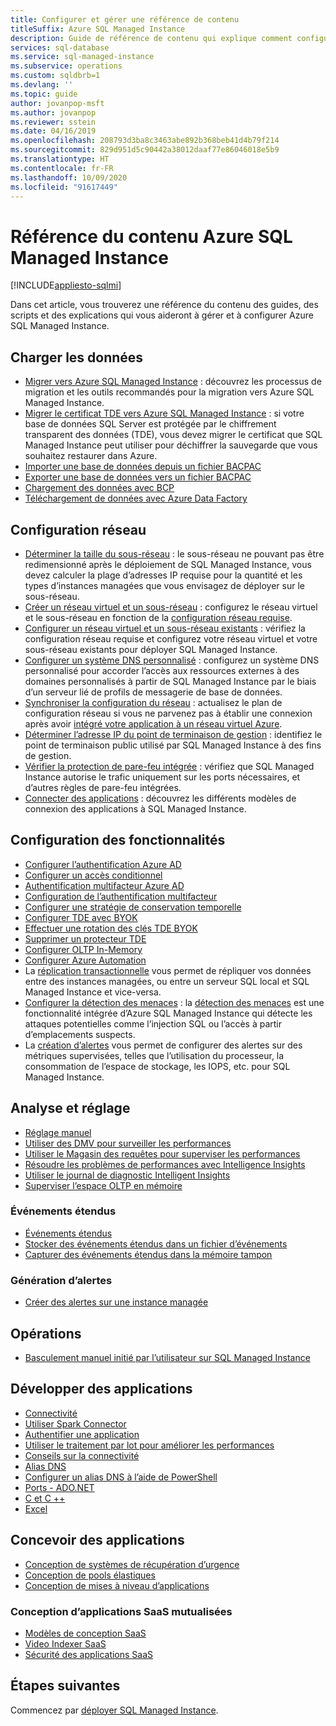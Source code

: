 ```yaml
---
title: Configurer et gérer une référence de contenu
titleSuffix: Azure SQL Managed Instance
description: Guide de référence de contenu qui explique comment configurer et gérer Azure SQL Managed Instance.
services: sql-database
ms.service: sql-managed-instance
ms.subservice: operations
ms.custom: sqldbrb=1
ms.devlang: ''
ms.topic: guide
author: jovanpop-msft
ms.author: jovanpop
ms.reviewer: sstein
ms.date: 04/16/2019
ms.openlocfilehash: 208793d3ba8c3463abe892b368beb41d4b79f214
ms.sourcegitcommit: 829d951d5c90442a38012daaf77e86046018e5b9
ms.translationtype: HT
ms.contentlocale: fr-FR
ms.lasthandoff: 10/09/2020
ms.locfileid: "91617449"
---
```

# <a name="azure-sql-managed-instance-content-reference"></a>Référence du contenu Azure SQL Managed Instance
[!INCLUDE[appliesto-sqlmi](../includes/appliesto-sqlmi.md)]

Dans cet article, vous trouverez une référence du contenu des guides, des scripts et des explications qui vous aideront à gérer et à configurer Azure SQL Managed Instance.

## <a name="load-data"></a>Charger les données

- [Migrer vers Azure SQL Managed Instance](migrate-to-instance-from-sql-server.md) : découvrez les processus de migration et les outils recommandés pour la migration vers Azure SQL Managed Instance.
- [Migrer le certificat TDE vers Azure SQL Managed Instance](tde-certificate-migrate.md) : si votre base de données SQL Server est protégée par le chiffrement transparent des données (TDE), vous devez migrer le certificat que SQL Managed Instance peut utiliser pour déchiffrer la sauvegarde que vous souhaitez restaurer dans Azure.
- [Importer une base de données depuis un fichier BACPAC](../database/database-import.md)
- [Exporter une base de données vers un fichier BACPAC](../database/database-export.md)
- [Chargement des données avec BCP](../load-from-csv-with-bcp.md)
- [Téléchargement de données avec Azure Data Factory](../../data-factory/connector-azure-sql-database.md?toc=/azure/sql-database/toc.json)

## <a name="network-configuration"></a>Configuration réseau

- [Déterminer la taille du sous-réseau](vnet-subnet-determine-size.md) : le sous-réseau ne pouvant pas être redimensionné après le déploiement de SQL Managed Instance, vous devez calculer la plage d’adresses IP requise pour la quantité et les types d’instances managées que vous envisagez de déployer sur le sous-réseau. 
- [Créer un réseau virtuel et un sous-réseau](virtual-network-subnet-create-arm-template.md) : configurez le réseau virtuel et le sous-réseau en fonction de la [configuration réseau requise](connectivity-architecture-overview.md#network-requirements). 
- [Configurer un réseau virtuel et un sous-réseau existants](vnet-existing-add-subnet.md) : vérifiez la configuration réseau requise et configurez votre réseau virtuel et votre sous-réseau existants pour déployer SQL Managed Instance. 
- [Configurer un système DNS personnalisé](custom-dns-configure.md) : configurez un système DNS personnalisé pour accorder l’accès aux ressources externes à des domaines personnalisés à partir de SQL Managed Instance par le biais d’un serveur lié de profils de messagerie de base de données. 
- [Synchroniser la configuration du réseau](azure-app-sync-network-configuration.md) : actualisez le plan de configuration réseau si vous ne parvenez pas à établir une connexion après avoir [intégré votre application à un réseau virtuel Azure](../../app-service/web-sites-integrate-with-vnet.md).
- [Déterminer l’adresse IP du point de terminaison de gestion](management-endpoint-find-ip-address.md) : identifiez le point de terminaison public utilisé par SQL Managed Instance à des fins de gestion. 
- [Vérifier la protection de pare-feu intégrée](management-endpoint-verify-built-in-firewall.md) : vérifiez que SQL Managed Instance autorise le trafic uniquement sur les ports nécessaires, et d’autres règles de pare-feu intégrées. 
- [Connecter des applications](connect-application-instance.md) : découvrez les différents modèles de connexion des applications à SQL Managed Instance.

## <a name="feature-configuration"></a>Configuration des fonctionnalités

- [Configurer l’authentification Azure AD](../database/authentication-aad-configure.md)
- [Configurer un accès conditionnel](../database/conditional-access-configure.md)
- [Authentification multifacteur Azure AD](../database/authentication-mfa-ssms-overview.md)
- [Configuration de l’authentification multifacteur](../database/authentication-mfa-ssms-configure.md)
- [Configurer une stratégie de conservation temporelle](../database/temporal-tables-retention-policy.md)
- [Configurer TDE avec BYOK](../database/transparent-data-encryption-byok-configure.md)
- [Effectuer une rotation des clés TDE BYOK](../database/transparent-data-encryption-byok-key-rotation.md)
- [Supprimer un protecteur TDE](../database/transparent-data-encryption-byok-remove-tde-protector.md)
- [Configurer OLTP In-Memory](../in-memory-oltp-configure.md)
- [Configurer Azure Automation](../database/automation-manage.md)
- La [réplication transactionnelle](replication-between-two-instances-configure-tutorial.md) vous permet de répliquer vos données entre des instances managées, ou entre un serveur SQL local et SQL Managed Instance et vice-versa.
- [Configurer la détection des menaces](threat-detection-configure.md) : la [détection des menaces](../database/threat-detection-overview.md) est une fonctionnalité intégrée d’Azure SQL Managed Instance qui détecte les attaques potentielles comme l’injection SQL ou l’accès à partir d’emplacements suspects. 
- La [création d’alertes](alerts-create.md) vous permet de configurer des alertes sur des métriques supervisées, telles que l’utilisation du processeur, la consommation de l’espace de stockage, les IOPS, etc. pour SQL Managed Instance. 

## <a name="monitoring-and-tuning"></a>Analyse et réglage

- [Réglage manuel](../database/performance-guidance.md)
- [Utiliser des DMV pour surveiller les performances](../database/monitoring-with-dmvs.md)
- [Utiliser le Magasin des requêtes pour superviser les performances](https://docs.microsoft.com/sql/relational-databases/performance/best-practice-with-the-query-store#Insight)
- [Résoudre les problèmes de performances avec Intelligence Insights](../database/intelligent-insights-troubleshoot-performance.md)
- [Utiliser le journal de diagnostic Intelligent Insights](../database/intelligent-insights-use-diagnostics-log.md)
- [Superviser l’espace OLTP en mémoire](../in-memory-oltp-monitor-space.md)

### <a name="extended-events"></a>Événements étendus

- [Événements étendus](../database/xevent-db-diff-from-svr.md)
- [Stocker des événements étendus dans un fichier d’événements](../database/xevent-code-event-file.md)
- [Capturer des événements étendus dans la mémoire tampon](../database/xevent-code-ring-buffer.md)

### <a name="alerting"></a>Génération d’alertes

- [Créer des alertes sur une instance managée](alerts-create.md)

## <a name="operations"></a>Opérations

- [Basculement manuel initié par l’utilisateur sur SQL Managed Instance](user-initiated-failover.md)

## <a name="develop-applications"></a>Développer des applications

- [Connectivité](../database/connect-query-content-reference-guide.md#libraries)
- [Utiliser Spark Connector](../../cosmos-db/spark-connector.md)
- [Authentifier une application](../database/application-authentication-get-client-id-keys.md)
- [Utiliser le traitement par lot pour améliorer les performances](../performance-improve-use-batching.md)
- [Conseils sur la connectivité](../database/troubleshoot-common-connectivity-issues.md)
- [Alias DNS](../database/dns-alias-overview.md)
- [Configurer un alias DNS à l’aide de PowerShell](../database/dns-alias-powershell-create.md)
- [Ports - ADO.NET](../database/adonet-v12-develop-direct-route-ports.md)
- [C et C ++](../database/develop-cplusplus-simple.md)
- [Excel](../database/connect-excel.md)

## <a name="design-applications"></a>Concevoir des applications

- [Conception de systèmes de récupération d’urgence](../database/designing-cloud-solutions-for-disaster-recovery.md)
- [Conception de pools élastiques](../database/disaster-recovery-strategies-for-applications-with-elastic-pool.md)
- [Conception de mises à niveau d’applications](../database/manage-application-rolling-upgrade.md)

### <a name="design-multi-tenant-saas-applications"></a>Conception d’applications SaaS mutualisées

- [Modèles de conception SaaS](../database/saas-tenancy-app-design-patterns.md)
- [Video Indexer SaaS](../database/saas-tenancy-video-index-wingtip-brk3120-20171011.md)
- [Sécurité des applications SaaS](../database/saas-tenancy-elastic-tools-multi-tenant-row-level-security.md)

## <a name="next-steps"></a>Étapes suivantes

Commencez par [déployer SQL Managed Instance](instance-create-quickstart.md).
